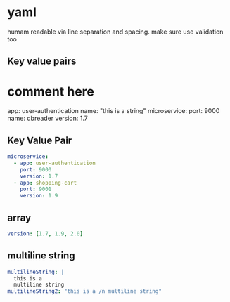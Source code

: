 # yaml
humam readable via line separation and spacing. make sure use validation too

## Key value pairs
# comment here
app: user-authentication
name: "this is a string"
microservice:
  port: 9000
  name: dbreader
  version: 1.7

## Key Value Pair
```yaml
microservice:
  - app: user-authentication
    port: 9000
    version: 1.7
  - app: shopping-cart
    port: 9001
    version: 1.9
```

## array
```yaml
version: [1.7, 1.9, 2.0]
```

## multiline string
```yaml
multilineString: |
  this is a
  multiline string
multilineString2: "this is a /n multiline string"
```